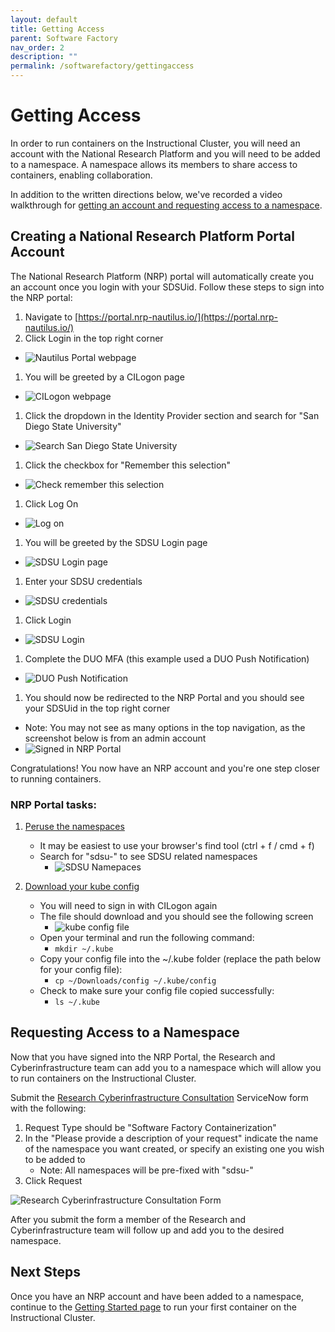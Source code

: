 ```yaml
---
layout: default
title: Getting Access
parent: Software Factory
nav_order: 2
description: ""
permalink: /softwarefactory/gettingaccess
---
```


# Getting Access
In order to run containers on the Instructional Cluster, you will need an account with the National Research Platform and you will need to be added to a namespace. A namespace allows its members to share access to containers, enabling collaboration.

In addition to the written directions below, we've recorded a video walkthrough for [getting an account and requesting access to a namespace](https://mediasite.sdsu.edu/Mediasite/Play/8e7f235bc56f44fdb4586cffe1e477a71d).

## Creating a National Research Platform Portal Account
The National Research Platform (NRP) portal will automatically create you an account once you login with your SDSUid. Follow these steps to sign into the NRP portal:

1. Navigate to [https://portal.nrp-nautilus.io/](https://portal.nrp-nautilus.io/)
1. Click Login in the top right corner
  - ![Nautilus Portal webpage](/images/softwarefactory/gettingaccess1.png)
1. You will be greeted by a CILogon page
  - ![CILogon webpage](/images/softwarefactory/gettingaccess2.png)
1. Click the dropdown in the Identity Provider section and search for "San Diego State University"
  - ![Search San Diego State University](/images/softwarefactory/gettingaccess3.png)
1. Click the checkbox for "Remember this selection"
  - ![Check remember this selection](/images/softwarefactory/gettingaccess4.png)
1. Click Log On
  - ![Log on](/images/softwarefactory/gettingaccess5.png)
1. You will be greeted by the SDSU Login page
  - ![SDSU Login page](/images/softwarefactory/gettingaccess6.png)
1. Enter your SDSU credentials
  - ![SDSU credentials](/images/softwarefactory/gettingaccess7.png)
1. Click Login
  - ![SDSU Login](/images/softwarefactory/gettingaccess8.png)
1. Complete the DUO MFA (this example used a DUO Push Notification)
  - ![DUO Push Notification](/images/softwarefactory/gettingaccess9.png)
1. You should now be redirected to the NRP Portal and you should see your SDSUid in the top right corner
  - Note: You may not see as many options in the top navigation, as the screenshot below is from an admin account
  - ![Signed in NRP Portal](/images/softwarefactory/gettingaccess10.png)

Congratulations! You now have an NRP account and you're one step closer to running containers.

### NRP Portal tasks:
1. [Peruse the namespaces](https://portal.nrp-nautilus.io/namespaces-g)
    - It may be easiest to use your browser's find tool (ctrl + f / cmd + f)
    - Search for "sdsu-" to see SDSU related namespaces
        - ![SDSU Namepaces](/images/softwarefactory/gettingaccess12.png)

1. [Download your kube config](https://portal.nrp-nautilus.io/authConfig)
    - You will need to sign in with CILogon again
    - The file should download and you should see the following screen
        - ![kube config file](/images/softwarefactory/gettingaccess13.png)
    - Open your terminal and run the following command:
        - `mkdir ~/.kube`
    - Copy your config file into the ~/.kube folder (replace the path below for your config file):
        - `cp ~/Downloads/config ~/.kube/config`
    - Check to make sure your config file copied successfully:
        - `ls ~/.kube`

## Requesting Access to a Namespace
Now that you have signed into the NRP Portal, the Research and Cyberinfrastructure team can add you to a namespace which will allow you to run containers on the Instructional Cluster.

Submit the [Research Cyberinfrastructure Consultation](https://sdsu.service-now.com/sp?id=sc_cat_item&sys_id=029639611bb825505764fd1b1e4bcb3a&sysparm_category=29ac153fdbbf4c9024094672399619e9) ServiceNow form with the following:
1. Request Type should be "Software Factory Containerization"
2. In the "Please provide a description of your request" indicate the name of the namespace you want created, or specify an existing one you wish to be added to
    - Note: All namespaces will be pre-fixed with "sdsu-"
3. Click Request

![Research Cyberinfrastructure Consultation Form](/images/softwarefactory/gettingaccess11.png)

After you submit the form a member of the Research and Cyberinfrastructure team will follow up and add you to the desired namespace.

## Next Steps
Once you have an NRP account and have been added to a namespace, continue to the [Getting Started page](./gettingstarted) to run your first container on the Instructional Cluster.